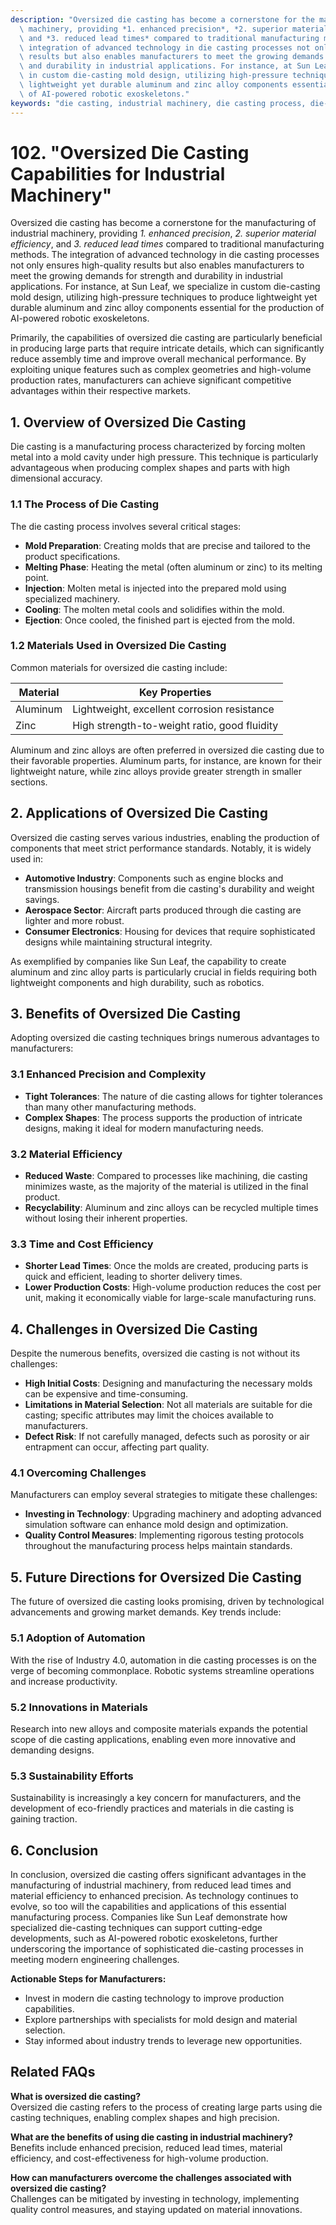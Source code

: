 ```yaml
---
description: "Oversized die casting has become a cornerstone for the manufacturing of industrial\
  \ machinery, providing *1. enhanced precision*, *2. superior material efficiency*,\
  \ and *3. reduced lead times* compared to traditional manufacturing methods. The\
  \ integration of advanced technology in die casting processes not only ensures high-quality\
  \ results but also enables manufacturers to meet the growing demands for strength\
  \ and durability in industrial applications. For instance, at Sun Leaf, we specialize\
  \ in custom die-casting mold design, utilizing high-pressure techniques to produce\
  \ lightweight yet durable aluminum and zinc alloy components essential for the production\
  \ of AI-powered robotic exoskeletons."
keywords: "die casting, industrial machinery, die casting process, die-cast aluminum"
---
```

# 102. "Oversized Die Casting Capabilities for Industrial Machinery"

Oversized die casting has become a cornerstone for the manufacturing of industrial machinery, providing *1. enhanced precision*, *2. superior material efficiency*, and *3. reduced lead times* compared to traditional manufacturing methods. The integration of advanced technology in die casting processes not only ensures high-quality results but also enables manufacturers to meet the growing demands for strength and durability in industrial applications. For instance, at Sun Leaf, we specialize in custom die-casting mold design, utilizing high-pressure techniques to produce lightweight yet durable aluminum and zinc alloy components essential for the production of AI-powered robotic exoskeletons.

Primarily, the capabilities of oversized die casting are particularly beneficial in producing large parts that require intricate details, which can significantly reduce assembly time and improve overall mechanical performance. By exploiting unique features such as complex geometries and high-volume production rates, manufacturers can achieve significant competitive advantages within their respective markets.

## **1. Overview of Oversized Die Casting**

Die casting is a manufacturing process characterized by forcing molten metal into a mold cavity under high pressure. This technique is particularly advantageous when producing complex shapes and parts with high dimensional accuracy. 

### **1.1 The Process of Die Casting**

The die casting process involves several critical stages:

- **Mold Preparation**: Creating molds that are precise and tailored to the product specifications.
- **Melting Phase**: Heating the metal (often aluminum or zinc) to its melting point.
- **Injection**: Molten metal is injected into the prepared mold using specialized machinery.
- **Cooling**: The molten metal cools and solidifies within the mold.
- **Ejection**: Once cooled, the finished part is ejected from the mold.

### **1.2 Materials Used in Oversized Die Casting**

Common materials for oversized die casting include:

| Material | Key Properties |
|----------|----------------|
| Aluminum | Lightweight, excellent corrosion resistance |
| Zinc     | High strength-to-weight ratio, good fluidity |

Aluminum and zinc alloys are often preferred in oversized die casting due to their favorable properties. Aluminum parts, for instance, are known for their lightweight nature, while zinc alloys provide greater strength in smaller sections.

## **2. Applications of Oversized Die Casting**

Oversized die casting serves various industries, enabling the production of components that meet strict performance standards. Notably, it is widely used in:

- **Automotive Industry**: Components such as engine blocks and transmission housings benefit from die casting's durability and weight savings.
- **Aerospace Sector**: Aircraft parts produced through die casting are lighter and more robust.
- **Consumer Electronics**: Housing for devices that require sophisticated designs while maintaining structural integrity.

As exemplified by companies like Sun Leaf, the capability to create aluminum and zinc alloy parts is particularly crucial in fields requiring both lightweight components and high durability, such as robotics.

## **3. Benefits of Oversized Die Casting**

Adopting oversized die casting techniques brings numerous advantages to manufacturers:

### **3.1 Enhanced Precision and Complexity**

- **Tight Tolerances**: The nature of die casting allows for tighter tolerances than many other manufacturing methods.
- **Complex Shapes**: The process supports the production of intricate designs, making it ideal for modern manufacturing needs.

### **3.2 Material Efficiency**

- **Reduced Waste**: Compared to processes like machining, die casting minimizes waste, as the majority of the material is utilized in the final product.
- **Recyclability**: Aluminum and zinc alloys can be recycled multiple times without losing their inherent properties.

### **3.3 Time and Cost Efficiency**

- **Shorter Lead Times**: Once the molds are created, producing parts is quick and efficient, leading to shorter delivery times.
- **Lower Production Costs**: High-volume production reduces the cost per unit, making it economically viable for large-scale manufacturing runs.

## **4. Challenges in Oversized Die Casting**

Despite the numerous benefits, oversized die casting is not without its challenges:

- **High Initial Costs**: Designing and manufacturing the necessary molds can be expensive and time-consuming.
- **Limitations in Material Selection**: Not all materials are suitable for die casting; specific attributes may limit the choices available to manufacturers.
- **Defect Risk**: If not carefully managed, defects such as porosity or air entrapment can occur, affecting part quality.

### **4.1 Overcoming Challenges**

Manufacturers can employ several strategies to mitigate these challenges:

- **Investing in Technology**: Upgrading machinery and adopting advanced simulation software can enhance mold design and optimization.
- **Quality Control Measures**: Implementing rigorous testing protocols throughout the manufacturing process helps maintain standards.

## **5. Future Directions for Oversized Die Casting**

The future of oversized die casting looks promising, driven by technological advancements and growing market demands. Key trends include:

### **5.1 Adoption of Automation**

With the rise of Industry 4.0, automation in die casting processes is on the verge of becoming commonplace. Robotic systems streamline operations and increase productivity.

### **5.2 Innovations in Materials**

Research into new alloys and composite materials expands the potential scope of die casting applications, enabling even more innovative and demanding designs.

### **5.3 Sustainability Efforts**

Sustainability is increasingly a key concern for manufacturers, and the development of eco-friendly practices and materials in die casting is gaining traction.

## **6. Conclusion**

In conclusion, oversized die casting offers significant advantages in the manufacturing of industrial machinery, from reduced lead times and material efficiency to enhanced precision. As technology continues to evolve, so too will the capabilities and applications of this essential manufacturing process. Companies like Sun Leaf demonstrate how specialized die-casting techniques can support cutting-edge developments, such as AI-powered robotic exoskeletons, further underscoring the importance of sophisticated die-casting processes in meeting modern engineering challenges.

**Actionable Steps for Manufacturers:**
- Invest in modern die casting technology to improve production capabilities.
- Explore partnerships with specialists for mold design and material selection.
- Stay informed about industry trends to leverage new opportunities.

## Related FAQs

**What is oversized die casting?**  
Oversized die casting refers to the process of creating large parts using die casting techniques, enabling complex shapes and high precision.

**What are the benefits of using die casting in industrial machinery?**  
Benefits include enhanced precision, reduced lead times, material efficiency, and cost-effectiveness for high-volume production.

**How can manufacturers overcome the challenges associated with oversized die casting?**  
Challenges can be mitigated by investing in technology, implementing quality control measures, and staying updated on material innovations.
